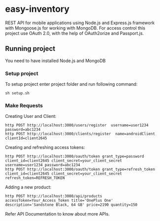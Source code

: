 # easy-inventory

REST API for mobile applications using Node.js and Express.js framework with Mongoose.js for working with MongoDB. For access control this project use OAuth 2.0, with the help of OAuth2orize and Passport.js.


## Running project

You need to have installed Node.js and MongoDB 

### Setup project 

To setup project enter project folder and run following command:
```
sh setup.sh
```

### Make Requests

Creating User and Client:
```
http POST http://localhost:3000/users/register  username=user1234 password=abc1234
http POST http://localhost:3000/clients/register  name=androidClient clientId=client2645
```

Creating and refreshing access tokens:
```
http POST http://localhost:3000/oauth/token grant_type=password client_id=client2645 client_secret=your_client_secret username=user1234 password=abc1234
http POST http://localhost:3000/oauth/token grant_type=refresh_token client_id=client2645 client_secret=your_client_secret refresh_token=REFRESH_TOKEN
```

Adding a new product:
```
http POST http://localhost:3000/api/products accessToken=Your_Access_Token title='OnePlus One' description='Sandstone Black, 64 GB' price=2190 quantity=150
```
Refer API Documentation to know about more APIs.
